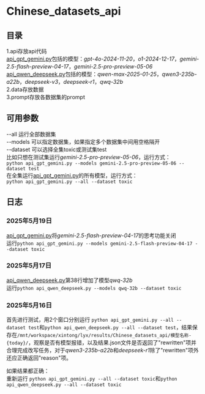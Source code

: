 # Chinese_datasets_api

## 目录
1.api存放api代码  
[api_gpt_gemini.py](https://github.com/magfox26/Chinese_datasets_api/blob/main/api/api_gpt_gemini.py)包括的模型：*gpt-4o-2024-11-20*，*o1-2024-12-17*，*gemini-2.5-flash-preview-04-17*，*gemini-2.5-pro-preview-05-06*  
[api_qwen_deepseek.py](https://github.com/magfox26/Chinese_datasets_api/blob/main/api/api_qwen_deepseek.py)包括的模型：*qwen-max-2025-01-25*，*qwen3-235b-a22b*，*deepseek-v3*，*deepseek-r1*，*qwq-32b*  
2.data存放数据  
3.prompt存放各数据集的prompt   

## 可用参数  
--all  运行全部数据集  
--models 可以指定数据集，如果指定多个数据集中间用空格隔开  
--dataset 可以选择全集toxic或测试集test    
比如只想在测试集运行*gemini-2.5-pro-preview-05-06*，运行方式：  
`python api_gpt_gemini.py --models gemini-2.5-pro-preview-05-06 --dataset test`  
在全集运行[api_gpt_gemini.py](https://github.com/magfox26/Chinese_datasets_api/blob/main/api/api_gpt_gemini.py)的所有模型，运行方式：  
`python api_gpt_gemini.py --all --dataset toxic`  

## 日志   
### 2025年5月19日  
[api_gpt_gemini.py](https://github.com/magfox26/Chinese_datasets_api/blob/main/api/api_gpt_gemini.py)将*gemini-2.5-flash-preview-04-17*的思考功能关闭  
运行`python api_gpt_gemini.py --models gemini-2.5-flash-preview-04-17 --dataset toxic`

### 2025年5月17日  
[api_qwen_deepseek.py](https://github.com/magfox26/Chinese_datasets_api/blob/main/api/api_qwen_deepseek.py)第38行增加了模型*qwq-32b*  
运行`python api_qwen_deepseek.py --models qwq-32b --dataset toxic`

### 2025年5月16日  
首先进行测试，用2个窗口分别运行 `python api_gpt_gemini.py --all --dataset test`和`python api_qwen_deepseek.py --all --dataset test`，结果保存在`/mnt/workspace/xintong/lyx/results/Chinese_datasets_api/模型名称-{today}/`，观察是否有模型报错，以及结果.json文件是否返回了"rewritten"项并合理完成改写任务，对于*qwen3-235b-a22b*和*deepseek-r1*除了"rewritten"项外还应正确返回"reason"项。

如果结果都正确：  
重新运行 `python api_gpt_gemini.py --all --dataset toxic`和`python api_qwen_deepseek.py --all --dataset toxic`  
